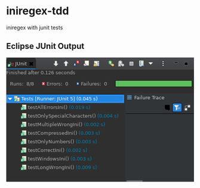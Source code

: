 # iniregex-tdd
iniregex with junit tests

## Eclipse JUnit Output
![junit output](https://github.com/mgurga/iniregex-tdd/blob/master/docs/junitoutput.png)
